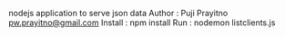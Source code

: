 nodejs application to serve json data
Author	: Puji Prayitno <pw.prayitno@gmail.com>
Install	: npm install
Run		: nodemon listclients.js
